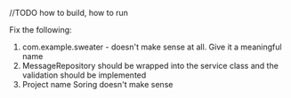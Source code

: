 //TODO how to build, how to run

Fix the following:
1. com.example.sweater - doesn't make sense at all. Give it a meaningful name
2. MessageRepository should be wrapped into the service class and the validation  should be implemented
3. Project name Soring doesn't make sense